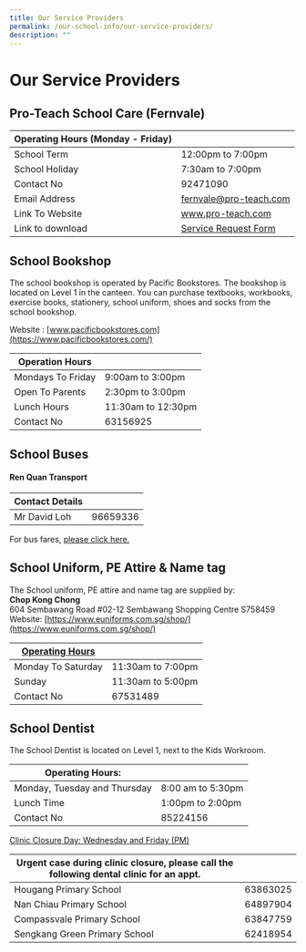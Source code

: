 ```yaml
---
title: Our Service Providers
permalink: /our-school-info/our-service-providers/
description: ""
---
```

# Our Service Providers
## Pro-Teach School Care (Fernvale)

| Operating Hours (Monday -  Friday) |                        |
|------------------------------------|------------------------|
| School Term                        | 12:00pm to 7:00pm      |
| School Holiday                     | 7:30am to 7:00pm       |
| Contact No                         |  92471090              |
| Email Address                      | [fernvale@pro-teach.com](mailto:fernvale@pro-teach.com) |
| Link To Website                    |  <a href="http://www.pro-teach.com/" target="_blank">www.pro-teach.com </a>    |
| Link to download                   |  <a href="/files/Our%20school%20info/REQUEST%20FORM%20FNV_Yr%202022.pdf" target="_blank">Service Request Form </a>  |

## School Bookshop

The school bookshop is operated by Pacific Bookstores. The bookshop is located on Level 1 in the canteen. You can purchase textbooks, workbooks, exercise books, stationery, school uniform, shoes and socks from the school bookshop.

Website&nbsp;:&nbsp;[www.pacificbookstores.com](https://www.pacificbookstores.com/)

| Operation Hours   |                    |
|-------------------|--------------------|
| Mondays To Friday | 9:00am to 3:00pm   |
| Open To Parents   | 2:30pm to 3:00pm   |
| Lunch Hours       | 11:30am to 12:30pm |
| Contact No        |  63156925          |

## School Buses
#### Ren Quan Transport

| Contact Details |          |
|-----------------|----------|
| Mr David Loh    | 96659336 |

For bus fares, [please click here.](/files/school%20bus%20fare%20information.pdf)
## School Uniform, PE Attire &amp; Name tag

The School uniform, PE attire and name tag are supplied by:  
**Chop Kong Chong**  
604 Sembawang Road #02-12 Sembawang Shopping Centre S758459  
Website: [https://www.euniforms.com.sg/shop/](https://www.euniforms.com.sg/shop/)

| <u>Operating Hours</u>    |                   |
|--------------------|-------------------|
| Monday To Saturday | 11:30am to 7:00pm |
| Sunday             | 11:30am to 5:00pm |
| Contact No         |  67531489         |

## School Dentist

The School Dentist is located on Level 1, next to the Kids Workroom.

| Operating Hours:              |                    |
|-------------------------------|--------------------|
| Monday, Tuesday and Thursday  |  8:00 am to 5:30pm |
| Lunch Time                    |  1:00pm to 2:00pm  |
| Contact No                    |  85224156          |

<u>Clinic Closure Day: Wednesday and Friday (PM)</u>

| Urgent case during clinic closure, please call the following dental clinic for an appt. |          |
|-----------------------------------------------------------------------------------------|----------|
| Hougang Primary School                                                                  | 63863025 |
| Nan Chiau Primary School                                                                | 64897904 |
| Compassvale Primary School                                                              | 63847759 |
| Sengkang Green Primary School                                                           | 62418954 |